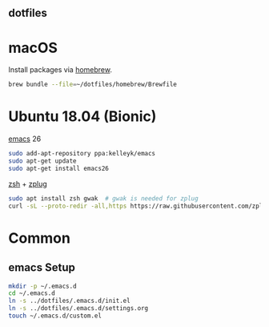 dotfiles
--------

macOS
=====

Install packages via [homebrew](https://brew.sh).
```bash
brew bundle --file=~/dotfiles/homebrew/Brewfile
```

Ubuntu 18.04 (Bionic)
=====================

[emacs](https://www.gnu.org/software/emacs/) 26

```bash
sudo add-apt-repository ppa:kelleyk/emacs
sudo apt-get update
sudo apt-get install emacs26
```

[zsh](http://zsh.sourceforge.net) + [zplug](https://github.com/zplug/zplug)

```bash
sudo apt install zsh gwak  # gwak is needed for zplug
curl -sL --proto-redir -all,https https://raw.githubusercontent.com/zplug/installer/master/installer.zsh| zsh
```

Common
======

emacs Setup
-----------
```bash
mkdir -p ~/.emacs.d
cd ~/.emacs.d
ln -s ../dotfiles/.emacs.d/init.el
ln -s ../dotfiles/.emacs.d/settings.org
touch ~/.emacs.d/custom.el
```
